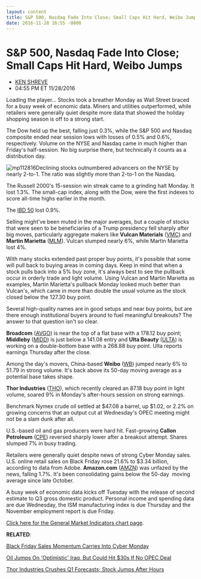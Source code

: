 ```yaml
---
layout: content
title: S&P 500, Nasdaq Fade Into Close; Small Caps Hit Hard, Weibo Jumps
date: 2016-11-28 16:55 -0800
---
```



S&P 500, Nasdaq Fade Into Close; Small Caps Hit Hard, Weibo Jumps
==================================================================




* [KEN SHREVE](https://www.investors.com/author/shrevek/ "Posts by KEN SHREVE")
* 04:55 PM ET 11/28/2016




Loading the player...
Stocks took a breather Monday as Wall Street braced for a busy week of economic data. Miners and utilities outperformed, while retailers were generally quiet despite more data that showed the holiday shopping season is off to a strong start.


The Dow held up the best, falling just 0.3%, while the S&P 500 and Nasdaq composite ended near session lows with losses of 0.5% and 0.6%, respectively. Volume on the NYSE and Nasdaq came in much higher than Friday's half-session. No big surprise there, but technically it counts as a distribution day.


![mp112816](https://www.investors.com/wp-content/uploads/2016/11/MP112816.png)Declining stocks outnumbered advancers on the NYSE by nearly 2-to-1. The ratio was slightly more than 2-to-1 on the Nasdaq.


The Russell 2000's 15-session win streak came to a grinding halt Monday. It lost 1.3%. The small-cap index, along with the Dow, were the first indexes to score all-time highs earlier in the month.


The [IBD 50](https://www.investors.com/stock-lists/ibd-50/ibd-50-performance/) lost 0.9%.


Selling might've been muted in the major averages, but a couple of stocks that were seen to be beneficiaries of a Trump presidency fell sharply after big moves, particularly aggregate makers like **Vulcan Materials** ([VMC](https://research.investors.com/quote.aspx?symbol=VMC)) and **Martin Marietta** ([MLM](https://research.investors.com/quote.aspx?symbol=MLM)). Vulcan slumped nearly 6%, while Martin Marietta lost 4%.


With many stocks extended past proper buy points, it's possible that some will pull back to buying areas in coming days. Keep in mind that when a stock pulls back into a 5% buy zone, it's always best to see the pullback occur in orderly trade and light volume. Using Vulcan and Martin Marietta as examples, Martin Marietta's pullback Monday looked much better than Vulcan's, which came in more than double the usual volume as the stock closed below the 127.30 buy point.


Several high-quality names are in good setups and near buy points, but are there enough institutional buyers around to fuel meaningful breakouts? The answer to that question isn't so clear.


**Broadcom** ([AVGO](https://research.investors.com/quote.aspx?symbol=AVGO)) is near the top of a flat base with a 178.12 buy point; **Middleby** ([MIDD](https://research.investors.com/quote.aspx?symbol=MIDD)) is just below a 141.08 entry and **Ulta Beauty** ([ULTA](https://research.investors.com/quote.aspx?symbol=ULTA)) is working on a double-bottom base with a 268.88 buy point. Ulta reports earnings Thursday after the close.


Among the day's movers, China-based **Weibo** ([WB](https://research.investors.com/quote.aspx?symbol=WB)) jumped nearly 6% to 51.79 in strong volume. It's back above its 50-day moving average as a potential base takes shape.


**Thor Industries** ([THO](https://research.investors.com/quote.aspx?symbol=THO)), which recently cleared an 87.18 buy point in light volume, soared 9% in Monday's after-hours session on strong earnings.


Benchmark Nymex crude oil settled at $47.08 a barrel, up $1.02, or 2.2% on growing concerns that an output cut at Wednesday's OPEC meeting might not be a slam dunk after all.


U.S.-based oil and gas producers were hard hit. Fast-growing **Callon Petroleum** ([CPE](https://research.investors.com/quote.aspx?symbol=CPE)) reversed sharply lower after a breakout attempt. Shares slumped 7% in busy trading.


Retailers were generally quiet despite news of strong Cyber Monday sales. U.S. online retail sales on Black Friday rose 21.6% to $3.34 billion, according to data from Adobe. **Amazon.com** ([AMZN](https://research.investors.com/quote.aspx?symbol=AMZN)) was unfazed by the news, falling 1.7%. It's been consolidating gains below the 50-day  moving average since late October.


A busy week of economic data kicks off Tuesday with the release of second estimate to Q3 gross domestic product. Personal income and spending data are due Wednesday, the ISM manufacturing index is due Thursday and the November employment report is due Friday.


[Click here for the General Market Indicators chart page](https://www.investors.com/wp-content/uploads/2016/11/IBD2811152524GMI.pdf).


**RELATED**:


[Black Friday Sales Momentum Carries Into Cyber Monday](https://www.investors.com/news/technology/black-friday-sales-momentum-carries-into-cyber-monday/) 


[Oil Jumps On 'Optimistic' Iraq, But Could Hit $30s If No OPEC Deal](https://www.investors.com/news/oil-could-hit-30-if-deal-fails-but-iraq-is-optimistic/)


[Thor Industries Crushes Q1 Forecasts; Stock Jumps After Hours](https://www.investors.com/news/what-to-expect-when-thor-industries-reports-after-the-close/)





